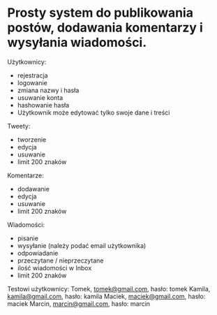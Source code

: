# Prosty system do publikowania postów, dodawania komentarzy i wysyłania wiadomości.

Użytkownicy:
- rejestracja
- logowanie
- zmiana nazwy i hasła
- usuwanie konta
- hashowanie hasła
- Użytkownik może edytować tylko swoje dane i treści

Tweety:
- tworzenie
- edycja
- usuwanie
- limit 200 znaków

Komentarze:
- dodawanie
- edycja
- usuwanie
- limit 200 znaków

Wiadomości:
- pisanie
- wysyłanie (należy podać email użytkownika)
- odpowiadanie
- przeczytane / nieprzeczytane
- ilość wiadomości w Inbox
- limit 200 znaków

Testowi użytkownicy:
Tomek, tomek@gmail.com, hasło: tomek
Kamila, kamila@gmail.com, hasło: kamila
Maciek, maciek@gmail.com, hasło: maciek
Marcin, marcin@gmail.com, hasło: marcin